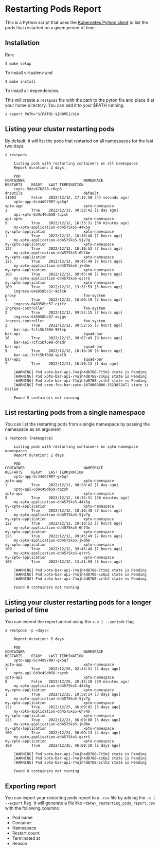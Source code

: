# Restarting Pods Report

This is a Python script that uses the [Kubernetes Python client](https://github.com/kubernetes-client/python) to list the pods that restarted on a given period of time.

## Installation

Run:

`$ make setup`

To install virtualenv and

`$ make install`

To install all dependencies.

This will create a `restpods` file with the path to the pyton file and place it at your home directory. You can add it to your $PATH running:

`$ export PATH="${PATH}:${HOME}/bin`


## Listing your cluster restarting pods

By default, it will list the pods that restarted on all namespaces for the last two days.

`$ restpods`

```
    Listing pods with restarting containers on all namespaces
    Report duration: 2 days.

    POD                                                             CONTAINER                           NAMESPACE                           RESTARTS    READY   LAST TERMINATION
    tools-5dds67b228-r6cp6                                          dnsutils                            default                             11003       False   2022/12/12, 17:12:58 [44 seconds ago]
    xpto-app-6c44d97997-gx5qf                                       xpto-app                            xpto-namespace                      1           True    2022/12/11, 00:28:42 [1 day ago]
    api-xpto-6d9c49db58-tqzsh                                       api-xpto                            xpto-namespace                      5           True    2022/12/12, 16:35:31 [38 minutes ago]
    my-xpto-application-dd4575ko5-44k5g                             my-xpto-application                 xpto-namespace                      1           True    2022/12/12, 10:10:48 [7 hours ago]
    my-xpto-application-dd4575ko5-5jv7g                             my-xpto-application                 xpto-namespace                      122         True    2022/12/12, 10:10:52 [7 hours ago]
    my-xpto-application-dd4575ko5-6h74m                             my-xpto-application                 xpto-namespace                      125         True    2022/12/12, 09:45:49 [7 hours ago]
    my-xpto-application-dd4575ko5-jkdhm                             my-xpto-application                 xpto-namespace                      100         True    2022/12/12, 09:45:48 [7 hours ago]
    my-xpto-application-dd4575ko5-qsrr5                             my-xpto-application                 xpto-namespace                      109         True    2022/12/12, 13:31:59 [3 hours ago]
    ingress-648958bc57-9clc8                                        proxy                               foo-system                          1           True    2022/12/12, 10:09:19 [7 hours ago]
    ingress-648958bc57-cjtfz                                        ingress-controller                  foo-system                          2           True    2022/12/12, 09:54:15 [7 hours ago]
    ingress-648958bc57-xcjgs                                        ingress-controller                  foo-system                          2           True    2022/12/12, 09:52:55 [7 hours ago]
    bar-api-7cfc5bf69d-98fvp                                        bar-api                             squad-bar                           16          True    2022/12/12, 08:07:49 [9 hours ago]
    bar-api-7cfc5bf69d-chzdr                                        bar-api                             squad-bar                           5           True    2022/12/12, 10:16:30 [6 hours ago]
    bar-api-7cfc5bf69d-vpxl9                                        bar-api                             squad-bar                           7           True    2022/12/11, 16:50:13 [1 day ago]

    [WARNING] Pod xpto-bar-api-74ujh4d8768-7t5m2 state is Pending
    [WARNING] Pod xpto-bar-api-74ujh4d8768-cx6p2 state is Pending
    [WARNING] Pod xpto-bar-api-74ujh4d8768-zclh2 state is Pending
    [WARNING] Pod cron-foo-bar-xpto-1670860800-3523852471 state is Failed

    Found 5 containers not running
```

## List restarting pods from a single namespace

You can list the restarting pods from a single namespace by passing the namespace as an argument

`$ restpods [namespace]`

```
    Listing pods with restarting containers on xpto-namespace namespaces
    Report duration: 2 days.

    POD                                                             CONTAINER                           NAMESPACE                           RESTARTS    READY   LAST TERMINATION
    xpto-app-6c44d97997-gx5qf                                       xpto-app                            xpto-namespace                      1           True    2022/12/11, 00:28:42 [1 day ago]
    xpto-api-6d9c49db58-tqzsh                                       xpto-api                            xpto-namespace                      5           True    2022/12/12, 16:35:31 [38 minutes ago]
    my-xpto-application-dd4575ko5-44k5g                             my-xpto-application                 xpto-namespace                      1           True    2022/12/12, 10:10:48 [7 hours ago]
    my-xpto-application-dd4575ko5-5jv7g                             my-xpto-application                 xpto-namespace                      122         True    2022/12/12, 10:10:52 [7 hours ago]
    my-xpto-application-dd4575ko5-6h74m                             my-xpto-application                 xpto-namespace                      125         True    2022/12/12, 09:45:49 [7 hours ago]
    my-xpto-application-dd4575ko5-jkdhm                             my-xpto-application                 xpto-namespace                      100         True    2022/12/12, 09:45:48 [7 hours ago]
    my-xpto-application-dd4575ko5-qsrr5                             my-xpto-application                 xpto-namespace                      109         True    2022/12/12, 13:31:59 [3 hours ago]

    [WARNING] Pod xpto-bar-api-74ujh4d8768-7t5m2 state is Pending
    [WARNING] Pod xpto-bar-api-74ujh4d8768-cx6p2 state is Pending
    [WARNING] Pod xpto-bar-api-74ujh4d8768-zclh2 state is Pending

    Found 0 containers not running
```

## Listing your cluster restarting pods for a longer period of time

You can extend the report period using the `<-p | --period>` flag

`$ restpods -p <days>`

```
    Report duration: 5 days.

    POD                                                             CONTAINER                           NAMESPACE                           RESTARTS    READY   LAST TERMINATION
    xpto-app-6c44d97997-gx5qf                                       xpto-app                            xpto-namespace                      1           True    2022/12/26, 02:43:31 [2 days ago]
    xpto-api-6d9c49db58-tqzsh                                       xpto-api                            xpto-namespace                      5           False   2022/12/28, 20:13:18 [29 minutes ago]
    my-xpto-application-dd4575ko5-44k5g                             my-xpto-application                 xpto-namespace                      1           True    2022/12/25, 10:58:14 [3 days ago]
    my-xpto-application-dd4575ko5-5jv7g                             my-xpto-application                 xpto-namespace                      122         True    2022/12/25, 06:09:02 [3 days ago]
    my-xpto-application-dd4575ko5-6h74m                             my-xpto-application                 xpto-namespace                      125         True    2022/12/23, 06:09:08 [5 days ago]
    my-xpto-application-dd4575ko5-jkdhm                             my-xpto-application                 xpto-namespace                      100         True    2022/12/24, 06:09:13 [4 days ago]
    my-xpto-application-dd4575ko5-qsrr5                             my-xpto-application                 xpto-namespace                      109         True    2022/12/26, 06:09:10 [2 days ago]

    [WARNING] Pod xpto-bar-api-74ujh4d8768-7t5m2 state is Pending
    [WARNING] Pod xpto-bar-api-74ujh4d8768-cx6p2 state is Pending
    [WARNING] Pod xpto-bar-api-74ujh4d8768-zclh2 state is Pending

    Found 0 containers not running
```

## Exporting report

You can export your restarting pods report to a `.csv` file by adding the `-e | --export` flag.
It will generate a file like `<date>_restarting_pods_report.csv` with the following columns:

* Pod name
* Container
* Namespace
* Restart count
* Terminated at
* Reason
